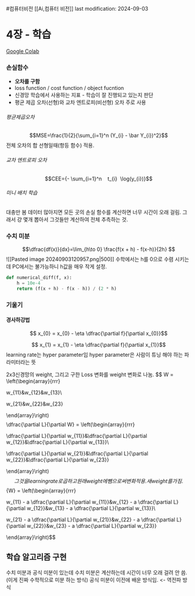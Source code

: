 #컴퓨터비전 
[[Ai,컴퓨터 비전]]
last modification: 2024-09-03

# 4장 - 학습
[Google Colab](https://colab.research.google.com/drive/1i0TRsW7-eJJeoKojiWIQmze8dR47LvBQ#scrollTo=uY09nxMXJx4_)

### 손실함수
- **오차를 구함**
- loss function / cost function / object fucntion
- 신경망 학습에서 사용하는 지표 - 학습이 잘 진행되고 있는지 판단
- 평균 제곱 오차(선형)와 교차 엔트로피(비선형) 오차 주로 사용

###### 평균제곱오차
$$MSE=\frac{1}{2}{\sum_{i=1}^n (Y_{i} - \bar Y_{i})^2}$$
전체 오차의 합
선형일때(항등 함수) 적용.

###### 교차 엔트로피 오차
$$CEE={- \sum_{i=1}^n    t_{i}  \log(y_{i})}$$
###### 미니 배치 학습
대충만 봄
데이터 많아지면 모든 곳의 손실 함수를 계산하면 너무 시간이 오래 걸림. 그래서 걍 몇개 뽑아서 그것들만 계산하여 전체 추측하는 것.

### 수치 미분
$$\dfrac{df(x)}{dx}=\lim_{h\to 0} \frac{f(x + h) - f(x-h)}{2h} $$
![[Pasted image 20240903120957.png|500]]
수학에서는 h를 0으로 수렴 시키는데 PC에서는 불가능하니 h값을 매우 작게 설정.
```python
def numerical_diff(f, x):
    h = 10e-4
    return (f(x + h) - f(x - h)) / (2 * h)
```

### 기울기

#### 경사하강법
$$ x_{0} = x_{0} - \eta \dfrac{\partial f}{\partial x_{0}}$$

$$ x_{1} = x_{1} - \eta \dfrac{\partial f}{\partial x_{1}}$$
learning rate는 hyper parameter임
hyper parameter은 사람이 튜닝 해야 하는 파라미터라는 뜻


2x3신경망의 weight, 그리고 구한 Loss 변화를 weight 변화로 나눔.
$$ W = \left(\begin{array}{rrr}

w_{11}&w_{12}&w_{13}\\

w_{21}&w_{22}&w_{23}

\end{array}\right)$$
$$ \dfrac{\partial L}{\partial W} = \left(\begin{array}{rrr}

\dfrac{\partial L}{\partial w_{11}}&\dfrac{\partial L}{\partial w_{12}}&\dfrac{\partial L}{\partial w_{13}}\\

\dfrac{\partial L}{\partial w_{21}}&\dfrac{\partial L}{\partial w_{22}}&\dfrac{\partial L}{\partial w_{23}}

\end{array}\right)$$
그것을 learning rate로 곱하고 원래 weight에 뺌으로써 변화 적용. 새 weight를 가짐.
$$ {W} = \left(\begin{array}{rrr}

w_{11} - a \dfrac{\partial L}{\partial w_{11}}&w_{12} - a \dfrac{\partial L}{\partial w_{12}}&w_{13} - a \dfrac{\partial L}{\partial w_{13}}\\

w_{21} - a \dfrac{\partial L}{\partial w_{21}}&w_{22} - a \dfrac{\partial L}{\partial w_{22}}&w_{23} - a \dfrac{\partial L}{\partial w_{23}}

\end{array}\right)$$

## 학습 알고리즘 구현
수치 미분과 공식 미분이 있는데
수치 미분은 계산하는데 시간이 너무 오래 걸려 안 씀. (이게 진짜 수학적으로 미분 하는 방식)
공식 미분이 이전에 배운 방식임. <- 역전파 방식